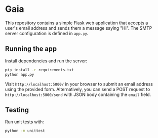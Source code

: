 # Gaia

This repository contains a simple Flask web application that accepts a user's
email address and sends them a message saying "Hi". The SMTP server
configuration is defined in `app.py`.

## Running the app

Install dependencies and run the server:

```bash
pip install -r requirements.txt
python app.py
```

Visit `http://localhost:5000/` in your browser to submit an email address
using the provided form. Alternatively, you can send a POST request to
`http://localhost:5000/send` with JSON body containing the `email` field.

## Testing

Run unit tests with:

```bash
python -m unittest
```
